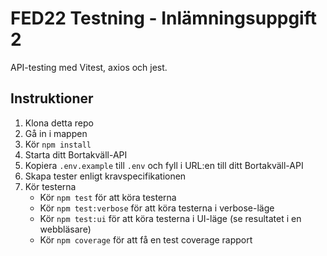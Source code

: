 # FED22 Testning - Inlämningsuppgift 2

API-testing med Vitest, axios och jest.

## Instruktioner

1. Klona detta repo
2. Gå in i mappen
3. Kör `npm install`
4. Starta ditt Bortakväll-API
5. Kopiera `.env.example` till `.env` och fyll i URL:en till ditt Bortakväll-API
6. Skapa tester enligt kravspecifikationen
7. Kör testerna
    - Kör `npm test` för att köra testerna
    - Kör `npm test:verbose` för att köra testerna i verbose-läge
    - Kör `npm test:ui` för att köra testerna i UI-läge (se resultatet i en webbläsare)
    - Kör `npm coverage` för att få en test coverage rapport
